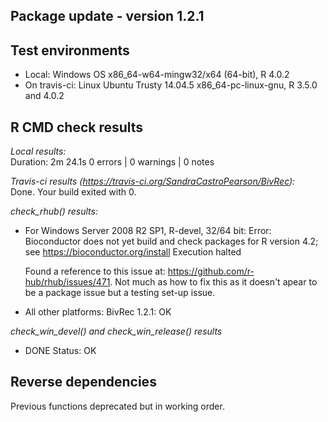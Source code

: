 ## Package update - version 1.2.1

## Test environments
* Local: Windows OS x86_64-w64-mingw32/x64 (64-bit), R 4.0.2
* On travis-ci: Linux Ubuntu Trusty 14.04.5 x86_64-pc-linux-gnu, R 3.5.0 and 4.0.2

## R CMD check results

*Local results:*   
Duration: 2m 24.1s
0 errors | 0 warnings | 0 notes

*Travis-ci results (https://travis-ci.org/SandraCastroPearson/BivRec):*   
Done. Your build exited with 0.

*check_rhub() results:*

- For	Windows Server 2008 R2 SP1, R-devel, 32/64 bit:
  Error: Bioconductor does not yet build and check packages for R version 4.2; see
  https://bioconductor.org/install
  Execution halted

  Found a reference to this issue at: https://github.com/r-hub/rhub/issues/471. Not      much as how to fix this as it doesn't apear to be a package issue but a testing        set-up issue.
  
- All other platforms:
  BivRec 1.2.1: OK
  
*check_win_devel() and check_win_release() results*
* DONE
Status: OK

## Reverse dependencies
Previous functions deprecated but in working order.
